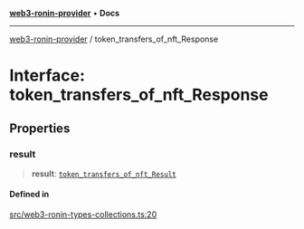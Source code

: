 [**web3-ronin-provider**](../README.md) • **Docs**

***

[web3-ronin-provider](../globals.md) / token\_transfers\_of\_nft\_Response

# Interface: token\_transfers\_of\_nft\_Response

## Properties

### result

> **result**: [`token_transfers_of_nft_Result`](token_transfers_of_nft_Result.md)

#### Defined in

[src/web3-ronin-types-collections.ts:20](https://github.com/chuacw/web3-ronin-provider/blob/7251b9677bbb79d30e6a4204bfabcc38fab6aa15/src/web3-ronin-types-collections.ts#L20)
